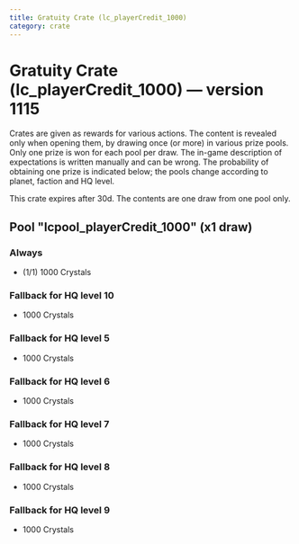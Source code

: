 ```yaml
---
title: Gratuity Crate (lc_playerCredit_1000)
category: crate
---
```


# Gratuity Crate (lc_playerCredit_1000) — version 1115

Crates are given as rewards for various actions. The content is revealed only when opening them, by drawing once (or more) in various prize pools. Only one prize is won for each pool per draw. The in-game description of expectations is written manually and can be wrong. The probability of obtaining one prize is indicated below; the pools change according to planet, faction and HQ level.

This crate expires after 30d. The contents are one draw from one pool only.

## Pool "lcpool_playerCredit_1000" (x1 draw)

### Always

  * (1/1) 1000 Crystals

### Fallback for HQ level 10

  * 1000 Crystals

### Fallback for HQ level 5

  * 1000 Crystals

### Fallback for HQ level 6

  * 1000 Crystals

### Fallback for HQ level 7

  * 1000 Crystals

### Fallback for HQ level 8

  * 1000 Crystals

### Fallback for HQ level 9

  * 1000 Crystals